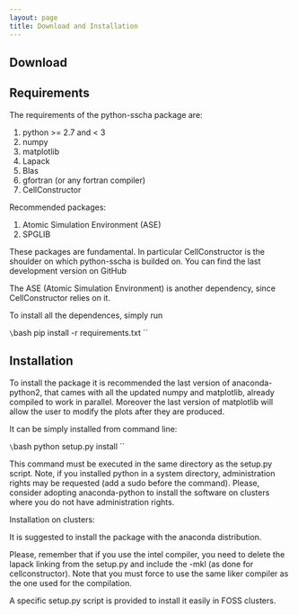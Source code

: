 ```yaml
---
layout: page
title: Download and Installation
---
```


## Download

## Requirements

The requirements of the python-sscha package are:
1. python >= 2.7 and < 3
2. numpy
3. matplotlib
3. Lapack
4. Blas
5. gfortran (or any fortran compiler)
6. CellConstructor

Recommended packages:
1. Atomic Simulation Environment (ASE)
2. SPGLIB

These packages are fundamental. In particular CellConstructor is the shoulder on
which python-sscha is builded on. You can find the last development version on
GitHub

The ASE (Atomic Simulation Environment) is another dependency, since CellConstructor
relies on it.

To install all the dependences, simply run

`\`bash
pip install -r requirements.txt
\``

## Installation

To install the package it is recommended the last version of anaconda-python2,
that cames with all the updated numpy and matplotlib, already compiled to work
in parallel.
Moreover the last version of matplotlib will allow the user to modify the plots
after they are produced.

It can be simply installed from command line:

`\`bash
python setup.py install
\``

This command must be executed in the same directory as the setup.py script.
Note, if you installed python in a system directory, administration rights may be
requested (add a sudo before the command).
Please, consider adopting anaconda-python to install the software on clusters where you do not have
administration rights.

Installation on clusters:

It is suggested to install the package with the anaconda distribution.

Please, remember that if you use the intel compiler, you need to delete the lapack linking from the
setup.py and include the -mkl (as done for cellconstructor).
Note that you must force to use the same liker compiler as the one used for the compilation.

A specific setup.py script is provided to install it easily in FOSS clusters.
